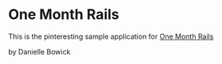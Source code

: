 # One Month Rails

This is the pinteresting sample application for
[ One Month Rails ](http://onemonthrails.com)

by Danielle Bowick